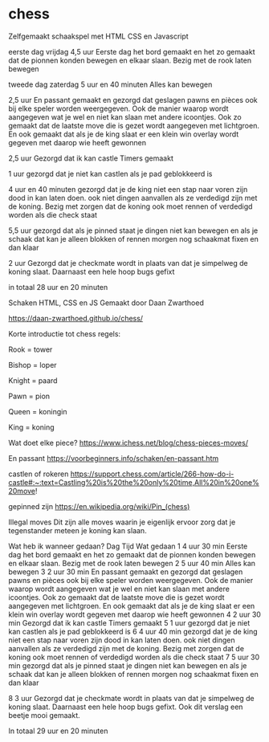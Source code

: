 # chess
Zelfgemaakt schaakspel met HTML CSS en Javascript

eerste dag vrijdag 4,5 uur
Eerste dag het bord gemaakt en het zo gemaakt dat de pionnen konden bewegen en elkaar slaan. Bezig met de rook laten bewegen


tweede dag zaterdag 5 uur en 40 minuten
Alles kan bewegen

2,5 uur
En passant gemaakt en gezorgd dat geslagen pawns en pièces ook bij elke speler worden weergegeven.
Ook de manier waarop wordt aangegeven wat je wel en niet kan slaan met andere icoontjes.
Ook zo gemaakt dat de laatste move die is gezet wordt aangegeven met lichtgroen.
En ook gemaakt dat als je de king slaat er een klein win overlay wordt gegeven met daarop wie heeft gewonnen

2,5 uur 
Gezorgd dat ik kan castle
Timers gemaakt

1 uur 
gezorgd dat je niet kan castlen als je pad geblokkeerd is

4 uur en 40 minuten 
gezorgd dat je de king niet een stap naar voren zijn dood in kan laten doen. ook niet dingen aanvallen als ze verdedigd zijn met de koning. Bezig met zorgen dat de koning ook moet rennen of verdedigd worden als die check staat

5,5 uur
gezorgd dat als je pinned staat je dingen niet kan bewegen en als je schaak dat kan je alleen blokken of rennen morgen nog schaakmat fixen en dan klaar

2 uur
Gezorgd dat je checkmate wordt in plaats van dat je simpelweg de koning slaat. Daarnaast een hele hoop bugs gefixt

in totaal 28 uur en 20 minuten

Schaken HTML, CSS en JS
Gemaakt door Daan Zwarthoed

https://daan-zwarthoed.github.io/chess/

Korte introductie tot chess regels:

Rook = tower

Bishop = loper

Knight = paard

Pawn = pion

Queen = koningin

King = koning


Wat doet elke piece?
https://www.ichess.net/blog/chess-pieces-moves/

En passant 
https://voorbeginners.info/schaken/en-passant.htm

castlen of rokeren
https://support.chess.com/article/266-how-do-i-castle#:~:text=Castling%20is%20the%20only%20time,All%20in%20one%20move!

gepinned zijn
https://en.wikipedia.org/wiki/Pin_(chess)

Illegal moves
Dit zijn alle moves waarin je eigenlijk ervoor zorg dat je tegenstander meteen je koning kan slaan.



Wat heb ik wanneer gedaan?
Dag
Tijd
Wat gedaan
1
4 uur
30 min
Eerste dag het bord gemaakt en het zo gemaakt dat de pionnen konden bewegen en elkaar slaan. Bezig met de rook laten bewegen
2
5 uur 40 min
Alles kan bewegen
3
2 uur
30 min
En passant gemaakt en gezorgd dat geslagen pawns en pièces ook bij elke speler worden weergegeven.
Ook de manier waarop wordt aangegeven wat je wel en niet kan slaan met andere icoontjes.
Ook zo gemaakt dat de laatste move die is gezet wordt aangegeven met lichtgroen.
En ook gemaakt dat als je de king slaat er een klein win overlay wordt gegeven met daarop wie heeft gewonnen
4
2 uur
30 min
Gezorgd dat ik kan castle
Timers gemaakt
5
1 uur
gezorgd dat je niet kan castlen als je pad geblokkeerd is
6
4 uur
40 min
gezorgd dat je de king niet een stap naar voren zijn dood in kan laten doen. ook niet dingen aanvallen als ze verdedigd zijn met de koning. Bezig met zorgen dat de koning ook moet rennen of verdedigd worden als die check staat
7
5 uur
30 min
gezorgd dat als je pinned staat je dingen niet kan bewegen en als je schaak dat kan je alleen blokken of rennen morgen nog schaakmat fixen en dan klaar


8
3 uur
Gezorgd dat je checkmate wordt in plaats van dat je simpelweg de koning slaat. Daarnaast een hele hoop bugs gefixt.
Ook dit verslag een beetje mooi gemaakt.

In totaal 29 uur en 20 minuten




